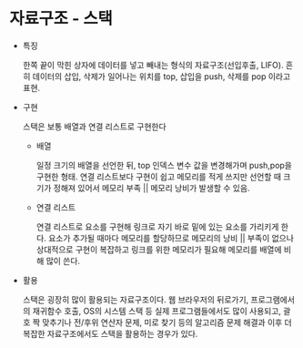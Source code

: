 # 자료구조 - 스택

 * 특징

    한쪽 끝이 막힌 상자에 데이터를 넣고 빼내는 형식의 자료구조(선입후출, LIFO). 흔히 데이터의 삽입, 삭제가 일어나는 위치를 top, 삽입을 push, 삭제를 pop 이라고 표현.

 
 * 구현

    스택은 보통 배열과 연결 리스트로 구현한다
    
    + 배열
       
       일정 크기의 배열을 선언한 뒤, top 인덱스 변수 값을 변경해가며 push,pop을 구현한 형태. 연결 리스트보다 구현이 쉽고 메모리를 적게 쓰지만 선언할 때 크기가 정해져 있어서 메모리 부족 || 메모리 낭비가 발생할 수 있음.

    + 연결 리스트

       연결 리스트로 요소를 구현해 링크로 자기 바로 밑에 있는 요소를 가리키게 한다. 요소가 추가될 때마다 메모리를 할당하므로 메모리의 낭비 || 부족이 없으나 상대적으로 구현이 복잡하고 링크를 위한 메모리가 필요해 메모리를 배열에 비해 많이 쓴다.

* 활용

    스택은 굉장히 많이 활용되는 자료구조이다. 웹 브라우저의 뒤로가기, 프로그램에서의 재귀함수 호출, OS의 시스템 스택 등 실제 프로그램들에서도 많이 사용되고, 괄호 짝 맞추기나 전/후위 연산자 문제, 미로 찾기 등의 알고리즘 문제 해결과 이후 더 복잡한 자료구조에서도 스택을 활용하는 경우가 있다.
